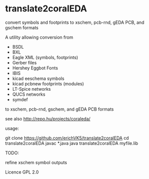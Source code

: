 # translate2coralEDA
convert symbols and footprints to xschem, pcb-rnd, gEDA PCB, and gschem formats

A utility allowing conversion from

- BSDL
- BXL
- Eagle XML (symbols, footprints)
- Gerber files
- Hershey Eggbot Fonts
- IBIS
- kicad eeschema symbols
- kicad pcbnew footprints (modules)
- LT-Spice networks
- QUCS networks
- symdef

to xschem, pcb-rnd, gschem, and gEDA PCB formats

see also http://repo.hu/projects/coraleda/


usage:

git clone https://github.com/erichVK5/translate2coralEDA
cd translate2coralEDA
javac *.java
java translate2coralEDA myfile.lib

TODO:

refine xschem symbol outputs

Licence GPL 2.0
